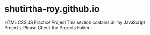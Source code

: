 # shutirtha-roy.github.io
HTML CSS JS Practice Project
This section contains all my JavaScript Projects. Please Check the Projects Folder.
